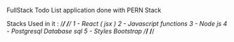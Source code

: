 FullStack Todo List application done with PERN Stack

Stacks Used in it :
/*******************************/
/******************************/
1 - React ( jsx )
2 - Javascript functions
3 - Node js 
4 - Postgresql Database sql
5 - Styles Bootstrap 
/*******************************/
/******************************/
